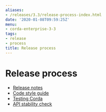 ```yaml
---
aliases:
- /releases/3.3/release-process-index.html
date: '2020-01-08T09:59:25Z'
menu:
- corda-enterprise-3-3
tags:
- release
- process
title: Release process
---
```



# Release process



* [Release notes](release-notes.md)
* [Code style guide](codestyle.md)
* [Testing Corda](testing.md)
* [API stability check](api-scanner.md)



